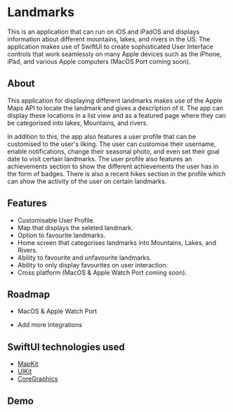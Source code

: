 
# Landmarks

This is an application that can run on iOS and iPadOS and displays information about different mountains, lakes, and rivers in the US. The application makes use of SwiftUI to create sophisticated User Interface controls that work seamlessly on many Apple devices such as the iPhone, iPad, and various Apple computers (MacOS Port coming soon).

## About

This application for displaying different landmarks makes use of the Apple Maps API to locate the landmark and gives a description of it. The app can display these locations in a list view and as a featured page where they can be categorised into lakes, Mountains, and rivers. 

In addition to this, the app also features a user profile that can be customised to the user's liking. The user can customise their username, enable notifications, change their seasonal photo, and even set their goal date to visit certain landmarks. The user profile also features an achievements section to show the different achievements the user has in the form of badges. There is also a recent hikes section in the profile which can show the activity of the user on certain landmarks.


## Features

- Customisable User Profile.
- Map that displays the seleted landmark.
- Option to favourite landmarks.
- Home screen that categorises landmarks into Mountains, Lakes, and Rivers.
- Ability to favourite and unfavourite landmarks.
- Ability to only display favourites on user interaction. 
- Cross platform (MacOS & Apple Watch Port coming soon).


## Roadmap

- MacOS & Apple Watch Port

- Add more integrations


## SwiftUI technologies used

- [MapKit](https://developer.apple.com/documentation/mapkit/)
- [UIKit](https://developer.apple.com/documentation/uikit)
- [CoreGraphics](https://developer.apple.com/documentation/coregraphics)

## Demo

